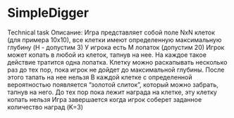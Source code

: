 # SimpleDigger
Technical task
Описание:
Игра представляет собой поле NxN клеток (для примера 10х10), все клетки имеют определенную максимальную глубину (H - допустим 3)
У игрока есть M лопаток (допустим 20)
Игрок может копать в любой из клеток, тапнув на нее. На каждое такое действие тратится одна лопатка.
Клетку можно раскапывать несколько раз до тех пор, пока игрок не дойдет до максимальной глубины. После этого тапать на нее нельзя
В каждой клетке с определенной вероятностью появляется “золотой слиток”, который можно забрать, тапнув на него. До тех пор пока лежит награда на клетке, эту клетку копать нельзя
Игра завершается когда игрок соберет заданное количество наград (K=3)
